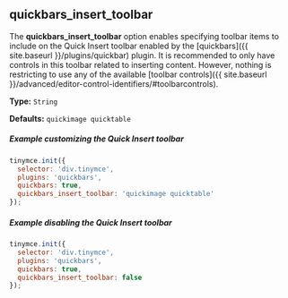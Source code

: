 ## quickbars_insert_toolbar

The **quickbars_insert_toolbar** option enables specifying toolbar items to include on the Quick Insert toolbar enabled by the [quickbars]({{ site.baseurl }}/plugins/quickbar) plugin. It is recommended to only have controls in this toolbar related to inserting content. However, nothing is restricting to use any of the available [toolbar controls]({{ site.baseurl }}/advanced/editor-control-identifiers/#toolbarcontrols).

**Type:** `String`

**Defaults:** `quickimage quicktable`

##### Example customizing the Quick Insert toolbar

```js
tinymce.init({
  selector: 'div.tinymce',
  plugins: 'quickbars',
  quickbars: true,
  quickbars_insert_toolbar: 'quickimage quicktable'
});
```


##### Example disabling the Quick Insert toolbar

```js
tinymce.init({
  selector: 'div.tinymce',
  plugins: 'quickbars',
  quickbars: true,
  quickbars_insert_toolbar: false
});
```
